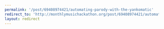 ```yaml
---
permalink: '/post/69408974421/automating-parody-with-the-yankomatic'
redirect_to: 'http://monthlymusichackathon.org/post/69408974421/automating-parody-with-the-yankomatic'
layout: redirect
---
```

